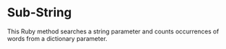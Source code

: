# Sub-String
This Ruby method searches a string parameter and counts occurrences of words from a dictionary parameter.